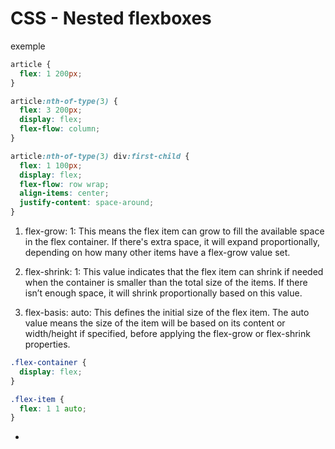 # CSS - Nested flexboxes

exemple

```css
article {
  flex: 1 200px;
}

article:nth-of-type(3) {
  flex: 3 200px;
  display: flex;
  flex-flow: column;
}

article:nth-of-type(3) div:first-child {
  flex: 1 100px;
  display: flex;
  flex-flow: row wrap;
  align-items: center;
  justify-content: space-around;
}
```

1. flex-grow: 1: This means the flex item can grow to fill the available space in the flex container. If there's extra space, it will expand proportionally, depending on how many other items have a flex-grow value set.

2. flex-shrink: 1: This value indicates that the flex item can shrink if needed when the container is smaller than the total size of the items. If there isn’t enough space, it will shrink proportionally based on this value.

3. flex-basis: auto: This defines the initial size of the flex item. The auto value means the size of the item will be based on its content or width/height if specified, before applying the flex-grow or flex-shrink properties.

```css
.flex-container {
  display: flex;
}

.flex-item {
  flex: 1 1 auto;
}
```

-
